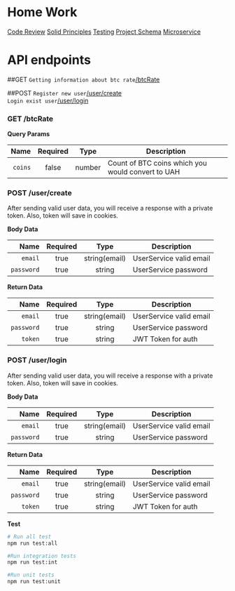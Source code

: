 # Home Work

[Code Review](https://github.com/Greifrut/ses_homework_1)
[Solid Principles](https://github.com/GenesisEducationKyiv/se-school-hw2-Greifrut)
[Testing](https://github.com/Greifrut/btc-rate/tree/genesis/hw-test)
[Project Schema](https://github.com/Greifrut/btc-rate/tree/genesis/hw-project-schema)
[Microservice](https://github.com/Greifrut/btc-rate/tree/genesis/hw-microservice)

# API endpoints

##GET
`Getting information about btc rate`[/btcRate](#get-btcRate) </br>

##POST
`Register new user`[/user/create](#post-usercreate) </br>
`Login exist user`[/user/login](#post-userlogin) </br>

### GET /btcRate
**Query Params**

|          Name | Required |  Type   | Description |
| -------------:|:--------:|:-------:| ----------------------------------------- |
|     `coins` | false | number  | Count of BTC coins which you would convert to UAH |

### POST /user/create
After sending valid user data, you will receive a response with a private token.
Also, token will save in cookies.

**Body Data**

|          Name | Required |  Type   | Description |
| -------------:|:--------:|:-------:| ----------------------------------------- |
|     `email` | true | string(email)  | UserService valid email |
|      `password`| true | string | UserService password |

**Return Data**

|          Name | Required |  Type   | Description |
| -------------:|:--------:|:-------:| ----------------------------------------- |
|     `email` | true | string(email)  | UserService valid email |
|      `password`| true | string | UserService password |
|      `token`| true | string | JWT Token for auth |


### POST /user/login
After sending valid user data, you will receive a response with a private token.
Also, token will save in cookies.

**Body Data**

|          Name | Required |  Type   | Description |
| -------------:|:--------:|:-------:| ----------------------------------------- |
|     `email` | true | string(email)  | UserService valid email |
|      `password`| true |string | UserService password |

**Return Data**

|          Name | Required |  Type   | Description |
| -------------:|:--------:|:-------:| ----------------------------------------- |
|     `email` | true | string(email)  | UserService valid email |
|     `password`| true | string | UserService password |
|     `token`| true | string | JWT Token for auth |

**Test**
```bash
# Run all test
npm run test:all

#Run integration tests
npm run test:int

#Run unit tests
npm run test:unit
```
